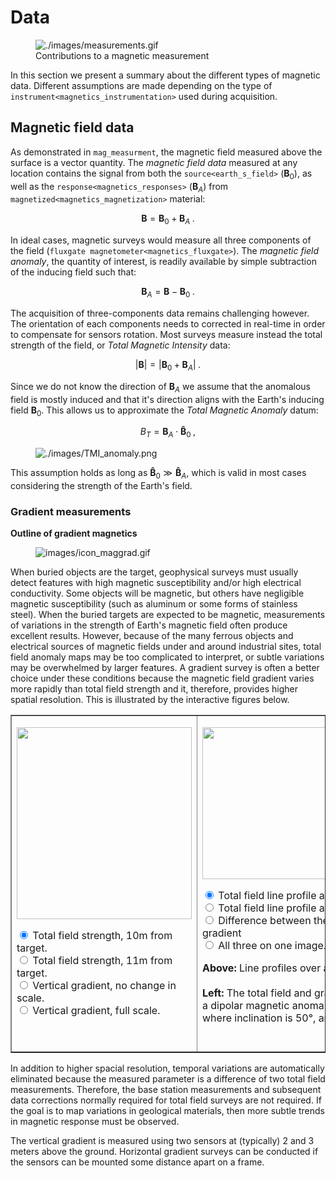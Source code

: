 # Data

<figure class="align-right">
<img src="./images/measurements.gif" id="mag_measurment"
alt="./images/measurements.gif" />
<figcaption>Contributions to a magnetic measurement</figcaption>
</figure>

In this section we present a summary about the different types of
magnetic data. Different assumptions are made depending on the type of
`instrument<magnetics_instrumentation>` used during acquisition.

## Magnetic field data

As demonstrated in `mag_measurment`, the magnetic field measured above
the surface is a vector quantity. The *magnetic field data* measured at
any location contains the signal from both the `source<earth_s_field>`
($`\mathbf{B}_0`$), as well as the `response<magnetics_responses>`
($`\mathbf{B}_A`$) from `magnetized<magnetics_magnetization>` material:

``` math
\mathbf{B} = \mathbf{B}_0 + \mathbf{B}_A\;.
```

In ideal cases, magnetic surveys would measure all three components of
the field (`fluxgate magnetometer<magnetics_fluxgate>`). The *magnetic
field anomaly*, the quantity of interest, is readily available by simple
subtraction of the inducing field such that:

``` math
\mathbf{B}_A = \mathbf{B} - \mathbf{B}_0 \;.
```

The acquisition of three-components data remains challenging however.
The orientation of each components needs to corrected in real-time in
order to compensate for sensors rotation. Most surveys measure instead
the total strength of the field, or *Total Magnetic Intensity* data:

``` math
|\mathbf{B}| =   |\mathbf{B}_0 + \mathbf{B}_A| \;.
```

Since we do not know the direction of $`\mathbf{B}_A`$ we assume that
the anomalous field is mostly induced and that it's direction aligns
with the Earth's inducing field $`\mathbf{B}_0`$. This allows us to
approximate the *Total Magnetic Anomaly* datum:

``` math
B_T = \mathbf{B}_A \cdot \mathbf{\hat B}_0 \;,
```

<figure class="align-center">
<img src="./images/TMI_anomaly.png" alt="./images/TMI_anomaly.png" />
</figure>

This assumption holds as long as
$`\mathbf{\hat B}_0 \gg \mathbf{\hat B}_A`$, which is valid in most
cases considering the strength of the Earth's field.

### Gradient measurements

<div class="sidebar">

**Outline of gradient magnetics**

<figure class="align-center">
<img src="images/icon_maggrad.gif" alt="images/icon_maggrad.gif" />
</figure>

</div>

When buried objects are the target, geophysical surveys must usually
detect features with high magnetic susceptibility and/or high electrical
conductivity. Some objects will be magnetic, but others have negligible
magnetic susceptibility (such as aluminum or some forms of stainless
steel). When the buried targets are expected to be magnetic,
measurements of variations in the strength of Earth's magnetic field
often produce excellent results. However, because of the many ferrous
objects and electrical sources of magnetic fields under and around
industrial sites, total field anomaly maps may be too complicated to
interpret, or subtle variations may be overwhelmed by larger features. A
gradient survey is often a better choice under these conditions because
the magnetic field gradient varies more rapidly than total field
strength and it, therefore, provides higher spatial resolution. This is
illustrated by the interactive figures below.

<script language="JavaScript" type="text/JavaScript">
<!--
function MM_preloadImages() { //v3.0
  var d=document; if(d.images){ if(!d.MM_p) d.MM_p=new Array();
    var i,j=d.MM_p.length,a=MM_preloadImages.arguments; for(i=0; i<a.length; i++)
    if (a[i].indexOf("#")!=0){ d.MM_p[j]=new Image; d.MM_p[j++].src=a[i];}}
}
&#10;function MM_swapImgRestore() { //v3.0
  var i,x,a=document.MM_sr; for(i=0;a&&i<a.length&&(x=a[i])&&x.oSrc;i++) x.src=x.oSrc;
}
&#10;function MM_findObj(n, d) { //v4.01
  var p,i,x;  if(!d) d=document; if((p=n.indexOf("?"))>0&&parent.frames.length) {
    d=parent.frames[n.substring(p+1)].document; n=n.substring(0,p);}
  if(!(x=d[n])&&d.all) x=d.all[n]; for (i=0;!x&&i<d.forms.length;i++) x=d.forms[i][n];
  for(i=0;!x&&d.layers&&i<d.layers.length;i++) x=MM_findObj(n,d.layers[i].document);
  if(!x && d.getElementById) x=d.getElementById(n); return x;
}
&#10;function MM_swapImage() { //v3.0
  var i,j=0,x,a=MM_swapImage.arguments; document.MM_sr=new Array; for(i=0;i<(a.length-2);i+=3)
   if ((x=MM_findObj(a[i]))!=null){document.MM_sr[j++]=x; if(!x.oSrc) x.oSrc=x.src; x.src=a[i+2];}
}
//-->
&#10;MM_preloadImages('./../../_images/applet-bt10.gif','./../../_images/applet-bt11.gif')
&#10;</script>
&#10;   <table align="center" border="1" cellpadding="1" cellspacing="1" width="690"> 
          <tbody> 
            <tr valign="top"> 
              <td> <p><img src="./../../_images/applet-bt10.gif" name="dipole" id="dipole" height="307" width="280"></p> 
                <form name="form1" method="post" action=""> 
                  <input name="radiobutton" onclick="MM_swapImage('dipole','','./../../_images/applet-bt10.gif',1)" value="radiobutton" checked="checked" type="radio"> 
                    Total field strength, 10m from target.<br> 
                  <input name="radiobutton" onclick="MM_swapImage('dipole','','./../../_images/applet-bt11.gif',1)" value="radiobutton" type="radio"> 
                    Total field strength, 11m from target. <br> 
                  <input name="radiobutton" onclick="MM_swapImage('dipole','','./../../_images/applet-bg.gif',1)" value="radiobutton" type="radio"> 
                    Vertical gradient, no change in scale.<br> 
                  <input name="radiobutton" onclick="MM_swapImage('dipole','','./../../_images/applet-bgfull.gif',1)" value="radiobutton" type="radio"> 
                    Vertical gradient, full scale.
                </form> 
                <p>&nbsp;</p></td> 
              <td> <p><img src="./../../_images/grad-3m.gif" name="line" id="line" height="243" width="400"></p> 
                <form name="form2" method="post" action=""> 
                  <input name="radiobutton" onclick="MM_swapImage('line','','./../../_images/grad-3m.gif',1)" value="radiobutton" checked="checked" type="radio"> 
                    Total field line profile at 3m elevation <br> 
                  <input name="radiobutton" onclick="MM_swapImage('line','','./../../_images/grad-4m.gif',1)" value="radiobutton" type="radio"> 
                    Total field line profile at 4m elevation <br> 
                  <input name="radiobutton" onclick="MM_swapImage('line','','./../../_images/grad-dif.gif',1)" value="radiobutton" type="radio"> 
                    Difference between these two - the vertical gradient <br> 
                  <input name="radiobutton" onclick="MM_swapImage('line','','./../../_images/grad-all.gif',1)" value="radiobutton" type="radio"> 
                    All three on one image.
                </form> 
                <strong>Above: </strong>Line profiles over a vertically oriented 
			  dipole.<br> 
                <br> 
                <strong>Left: </strong>The total field and gradient responses 
			  above <br> a dipolar magnetic anomaly are shown for a location <br> where
			  inclination is 50°, and declination is 20°. </td> 
            </tr> 
          </tbody> 
        </table>       

In addition to higher spacial resolution, temporal variations are
automatically eliminated because the measured parameter is a difference
of two total field measurements. Therefore, the base station
measurements and subsequent data corrections normally required for total
field surveys are not required. If the goal is to map variations in
geological materials, then more subtle trends in magnetic response must
be observed.

The vertical gradient is measured using two sensors at (typically) 2 and
3 meters above the ground. Horizontal gradient surveys can be conducted
if the sensors can be mounted some distance apart on a frame.
